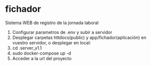 # fichador
Sistema WEB de registro de la jornada laboral 
1. Configurar parametros de .env y subir a servidor
2. Desplegar carpetas httdocs(public) y app/fichador(aplicación) en vuestro servidor,
  o desplegar en local:
  1. cd .server_v1.1
  2. sudo docker-compose up -d
3. Acceder a la url del proyecto
